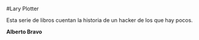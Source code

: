 
#Lary Plotter

Esta serie de libros cuentan la historia de un hacker de los que hay pocos.

**Alberto Bravo**
